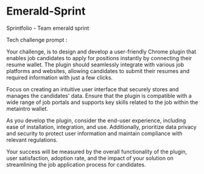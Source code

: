 # Emerald-Sprint
Sprintfolio - Team emerald sprint

Tech challenge prompt : 

Your challenge, is to design and develop a user-friendly Chrome plugin that enables job candidates to apply for positions instantly by connecting their resume wallet. The plugin should seamlessly integrate with various job platforms and websites, allowing candidates to submit their resumes and required information with just a few clicks.

Focus on creating an intuitive user interface that securely stores and manages the candidates' data. Ensure that the plugin is compatible with a wide range of job portals and supports key skills related to the job within the metaintro wallet.

As you develop the plugin, consider the end-user experience, including ease of installation, integration, and use. Additionally, prioritize data privacy and security to protect user information and maintain compliance with relevant regulations.

Your success will be measured by the overall functionality of the plugin, user satisfaction, adoption rate, and the impact of your solution on streamlining the job application process for candidates.

